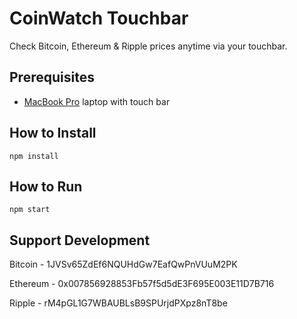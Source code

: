 # CoinWatch Touchbar

Check Bitcoin, Ethereum & Ripple prices anytime via your touchbar.

## Prerequisites

* [MacBook Pro](http://www.apple.com/macbook-pro/) laptop with touch bar

## How to Install

    npm install
    
## How to Run

    npm start

## Support Development

Bitcoin - 1JVSv65ZdEf6NQUHdGw7EafQwPnVUuM2PK

Ethereum - 0x007856928853Fb57f5d5dE3F695E003E11D7B716

Ripple - rM4pGL1G7WBAUBLsB9SPUrjdPXpz8nT8be


